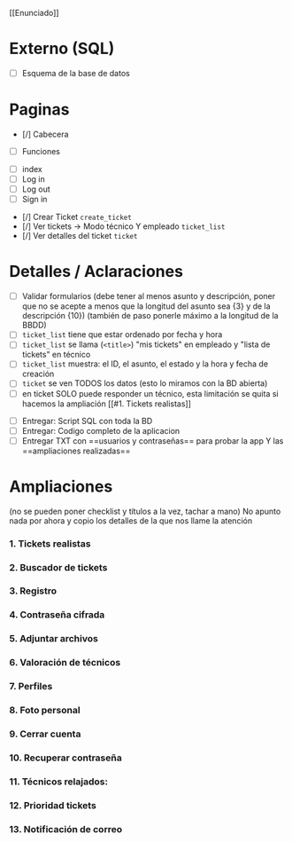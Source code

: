 [[Enunciado]]
# Externo (SQL)
- [ ] Esquema de la base de datos

# Paginas
- [/] Cabecera
- [ ] Funciones

+ [ ] index
+ [ ] Log in
+ [ ] Log out
+ [ ] Sign in

- [/] Crear Ticket ``create_ticket``
- [/] Ver tickets -> Modo técnico Y empleado `ticket_list`
- [/] Ver detalles del ticket `ticket`


# Detalles / Aclaraciones
- [ ] Validar formularios (debe tener al menos asunto y descripción, poner que no se acepte a menos que la longitud del asunto sea {3} y de la descripción {10}) (también de paso ponerle máximo a la longitud de la BBDD)
- [ ] ``ticket_list`` tiene que estar ordenado por fecha y hora
- [ ] ``ticket_list`` se llama (`<title>`) "mis tickets" en empleado y "lista de tickets" en técnico
- [ ] ``ticket_list`` muestra: el ID, el asunto, el estado y la hora y fecha de creación
- [ ] ``ticket`` se ven TODOS los datos (esto lo miramos con la BD abierta)
- [ ] en ticket SOLO puede responder un técnico, esta limitación se quita si hacemos la ampliación [[#1. Tickets realistas]]

+ [ ] Entregar: Script SQL con toda la BD
+ [ ] Entregar: Codigo completo de la aplicacion
+ [ ] Entregar TXT con ==usuarios y contraseñas== para probar la app Y las ==ampliaciones realizadas==

# Ampliaciones
(no se pueden poner checklist y títulos a la vez, tachar a mano)
No apunto nada por ahora y copio los detalles de la que nos llame la atención
### 1. Tickets realistas
### 2. Buscador de tickets
### 3. Registro
### 4. Contraseña cifrada
### 5. Adjuntar archivos
### 6. Valoración de técnicos
### 7. Perfiles
### 8. Foto personal
### 9. Cerrar cuenta
### 10. Recuperar contraseña
### 11. Técnicos relajados:
### 12. Prioridad tickets
### 13. Notificación de correo

